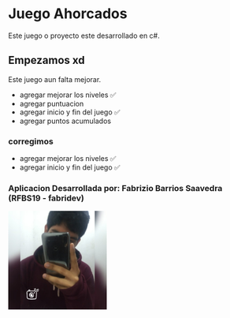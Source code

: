 # Juego Ahorcados

Este juego o proyecto este desarrollado en c#.

## Empezamos xd

Este juego aun falta mejorar.

- agregar mejorar los niveles &#x2705;
- agregar puntuacion
- agregar inicio y fin del juego &#x2705;
- agregar puntos acumulados

### corregimos
- agregar mejorar los niveles &#x2705;
- agregar inicio y fin del juego &#x2705;

<h3><b>Aplicacion Desarrollada por:</b> Fabrizio Barrios Saavedra (RFBS19 - fabridev)</h3>
<img src="readme/foter.jpg" width="200" alt="avatar">